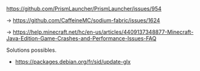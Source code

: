 https://github.com/PrismLauncher/PrismLauncher/issues/954

-> https://github.com/CaffeineMC/sodium-fabric/issues/1624

-> https://help.minecraft.net/hc/en-us/articles/4409137348877-Minecraft-Java-Edition-Game-Crashes-and-Performance-Issues-FAQ

Solutions possibles.
- https://packages.debian.org/fr/sid/update-glx
